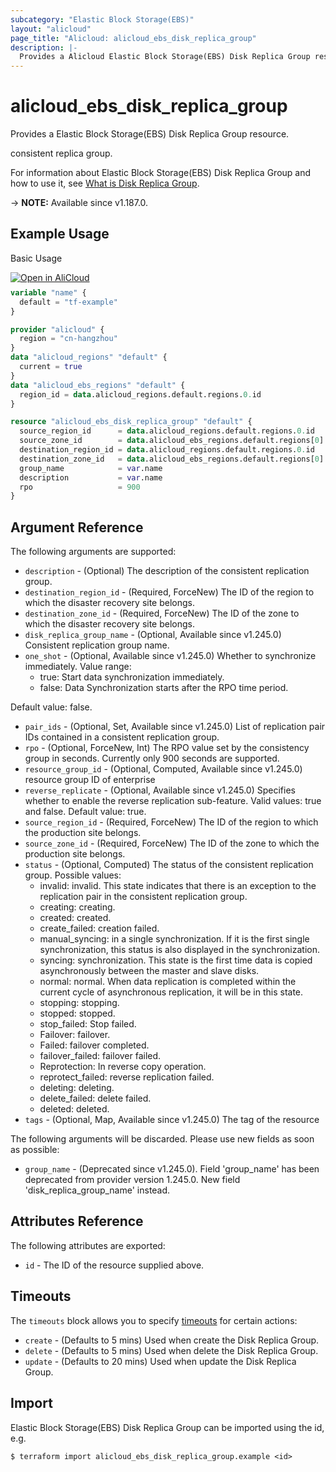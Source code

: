```yaml
---
subcategory: "Elastic Block Storage(EBS)"
layout: "alicloud"
page_title: "Alicloud: alicloud_ebs_disk_replica_group"
description: |-
  Provides a Alicloud Elastic Block Storage(EBS) Disk Replica Group resource.
---
```


# alicloud_ebs_disk_replica_group

Provides a Elastic Block Storage(EBS) Disk Replica Group resource.

consistent replica group.

For information about Elastic Block Storage(EBS) Disk Replica Group and how to use it, see [What is Disk Replica Group](https://www.alibabacloud.com/help/en/elastic-compute-service/latest/creatediskreplicagroup).

-> **NOTE:** Available since v1.187.0.

## Example Usage

Basic Usage

<div style="display: block;margin-bottom: 40px;"><div class="oics-button" style="float: right;position: absolute;margin-bottom: 10px;">
  <a href="https://api.aliyun.com/terraform?resource=alicloud_ebs_disk_replica_group&exampleId=6d26c356-67cb-e060-9ac4-cf20ccf54b04caba09dd&activeTab=example&spm=docs.r.ebs_disk_replica_group.0.6d26c35667&intl_lang=EN_US" target="_blank">
    <img alt="Open in AliCloud" src="https://img.alicdn.com/imgextra/i1/O1CN01hjjqXv1uYUlY56FyX_!!6000000006049-55-tps-254-36.svg" style="max-height: 44px; max-width: 100%;">
  </a>
</div></div>

```terraform
variable "name" {
  default = "tf-example"
}

provider "alicloud" {
  region = "cn-hangzhou"
}
data "alicloud_regions" "default" {
  current = true
}
data "alicloud_ebs_regions" "default" {
  region_id = data.alicloud_regions.default.regions.0.id
}

resource "alicloud_ebs_disk_replica_group" "default" {
  source_region_id      = data.alicloud_regions.default.regions.0.id
  source_zone_id        = data.alicloud_ebs_regions.default.regions[0].zones[0].zone_id
  destination_region_id = data.alicloud_regions.default.regions.0.id
  destination_zone_id   = data.alicloud_ebs_regions.default.regions[0].zones[1].zone_id
  group_name            = var.name
  description           = var.name
  rpo                   = 900
}
```

## Argument Reference

The following arguments are supported:
* `description` - (Optional) The description of the consistent replication group.
* `destination_region_id` - (Required, ForceNew) The ID of the region to which the disaster recovery site belongs.
* `destination_zone_id` - (Required, ForceNew) The ID of the zone to which the disaster recovery site belongs.
* `disk_replica_group_name` - (Optional, Available since v1.245.0) Consistent replication group name.
* `one_shot` - (Optional, Available since v1.245.0) Whether to synchronize immediately. Value range:
  - true: Start data synchronization immediately.
  - false: Data Synchronization starts after the RPO time period.

Default value: false.
* `pair_ids` - (Optional, Set, Available since v1.245.0) List of replication pair IDs contained in a consistent replication group.
* `rpo` - (Optional, ForceNew, Int) The RPO value set by the consistency group in seconds. Currently only 900 seconds are supported.
* `resource_group_id` - (Optional, Computed, Available since v1.245.0) resource group ID of enterprise
* `reverse_replicate` - (Optional, Available since v1.245.0) Specifies whether to enable the reverse replication sub-feature. Valid values: true and false. Default value: true.
* `source_region_id` - (Required, ForceNew) The ID of the region to which the production site belongs.
* `source_zone_id` - (Required, ForceNew) The ID of the zone to which the production site belongs.
* `status` - (Optional, Computed) The status of the consistent replication group. Possible values:
  - invalid: invalid. This state indicates that there is an exception to the replication pair in the consistent replication group.
  - creating: creating.
  - created: created.
  - create_failed: creation failed.
  - manual_syncing: in a single synchronization. If it is the first single synchronization, this status is also displayed in the synchronization.
  - syncing: synchronization. This state is the first time data is copied asynchronously between the master and slave disks.
  - normal: normal. When data replication is completed within the current cycle of asynchronous replication, it will be in this state.
  - stopping: stopping.
  - stopped: stopped.
  - stop_failed: Stop failed.
  - Failover: failover.
  - Failed: failover completed.
  - failover_failed: failover failed.
  - Reprotection: In reverse copy operation.
  - reprotect_failed: reverse replication failed.
  - deleting: deleting.
  - delete_failed: delete failed.
  - deleted: deleted.
* `tags` - (Optional, Map, Available since v1.245.0) The tag of the resource

The following arguments will be discarded. Please use new fields as soon as possible:
* `group_name` - (Deprecated since v1.245.0). Field 'group_name' has been deprecated from provider version 1.245.0. New field 'disk_replica_group_name' instead.

## Attributes Reference

The following attributes are exported:
* `id` - The ID of the resource supplied above.

## Timeouts

The `timeouts` block allows you to specify [timeouts](https://www.terraform.io/docs/configuration-0-11/resources.html#timeouts) for certain actions:
* `create` - (Defaults to 5 mins) Used when create the Disk Replica Group.
* `delete` - (Defaults to 5 mins) Used when delete the Disk Replica Group.
* `update` - (Defaults to 20 mins) Used when update the Disk Replica Group.

## Import

Elastic Block Storage(EBS) Disk Replica Group can be imported using the id, e.g.

```shell
$ terraform import alicloud_ebs_disk_replica_group.example <id>
```